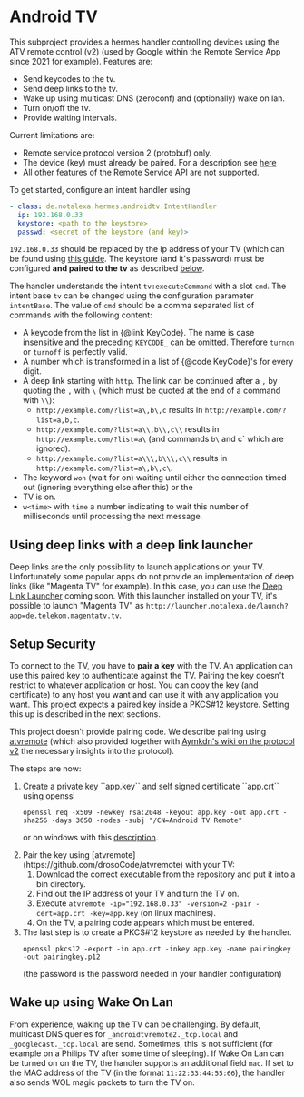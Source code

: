 # Android TV

This subproject provides a hermes handler controlling devices using the ATV remote control (v2) (used by Google within the Remote Service App since 2021 for example). Features are:

* Send keycodes to the tv.
* Send deep links to the tv.
* Wake up using multicast DNS (zeroconf) and (optionally) wake on lan.
* Turn on/off the tv.
* Provide waiting intervals.

Current limitations are:

* Remote service protocol version 2 (protobuf) only.
* The device (key) must already be paired. For a description see [here](androidtv/README.md#pairing)
* All other features of the Remote Service API are not supported.

To get started, configure an intent handler using

```yaml
- class: de.notalexa.hermes.androidtv.IntentHandler
  ip: 192.168.0.33
  keystore: <path to the keystore>
  passwd: <secret of the keystore (and key)>
```


`192.168.0.33` should be replaced by the ip address of your TV (which can be found using [this guide](https://displayradar.com/find-ip-address-on-tv).
The keystore (and it's password) must be configured **and paired to the tv** as described [below](#setup-security).  

The handler understands the intent `tv:executeCommand` with a slot `cmd`. The intent base ``tv`` can be changed using the configuration parameter
``intentBase``. The value of ``cmd`` should be a comma separated list of commands with the following content:



* A keycode from the list in {@link KeyCode}. The name is case insensitive and the preceding `KEYCODE_` can be omitted.
Therefore `turnon` or `turnoff` is perfectly valid.
* A number which is transformed in a list of {@code KeyCode}'s for every digit.
* A deep link starting with `http`. The link can be continued after a `,` by quoting the `,` with `\` (which must be quoted
at the end of a command with `\\`):
    * `http://example.com/?list=a\,b\,c` results in `http://example.com/?list=a,b,c`.
    * `http://example.com/?list=a\\,b\\,c\\` results in `http://example.com/?list=a\` (and commands `b\` and c\` which are ignored).
    * `http://example.com/?list=a\\\,b\\\,c\\` results in `http://example.com/?list=a\,b\,c\`.
* The keyword `won` (wait for on) waiting until either the connection timed out (ignoring everything else after this) or the
* TV is on.
* `w<time>` with `time` a number indicating to wait this number of milliseconds until processing the next message.
 
## Using deep links with a deep link launcher
 
Deep links are the only possibility to launch applications on your TV. Unfortunately some popular apps do not provide an implementation of
deep links (like "Magenta TV" for example). In this case, you can use the [Deep Link Launcher](https://github.com/notalexa/proj_deeplinklauncher)
coming soon. With this launcher installed on your TV, it's possible to launch "Magenta TV" as `http://launcher.notalexa.de/launch?app=de.telekom.magentatv.tv`.

## Setup Security

To connect to the TV, you have to **pair a key** with the TV. An application can use this paired key to authenticate against the TV. Pairing the
key doesn't restrict to whatever application or host. You can copy the key (and certificate) to any host you want and can use it with any application
you want. This project expects a paired key inside a PKCS#12 keystore. Setting this up is described in the next sections.

This project doesn't provide pairing code. We describe pairing using [atvremote](https://github.com/drosoCode/atvremote) (which also provided together with <a href="https://github.com/Aymkdn/assistant-freebox-cloud/wiki/Google-TV-(aka-Android-TV-Remote-Control-(v2)">Aymkdn's wiki on the protocol v2</a>
the necessary insights into the protocol).

The steps are now:

<ol>
<li>
Create a private key ``app.key`` and self signed certificate ``app.crt`` using openssl

```
openssl req -x509 -newkey rsa:2048 -keyout app.key -out app.crt -sha256 -days 3650 -nodes -subj "/CN=Android TV Remote"
```

or on windows with this [description](https://learn.microsoft.com/en-us/entra/identity-platform/howto-create-self-signed-certificate).

<li> Pair the key using [atvremote](https://github.com/drosoCode/atvremote) with your TV:

1. Download the correct executable from the repository and put it into a bin directory.
1. Find out the IP address of your TV and turn the TV on.
1. Execute ``atvremote -ip="192.168.0.33" -version=2 -pair -cert=app.crt -key=app.key`` (on linux machines).
1. On the TV, a pairing code appears which must be entered.

<li>The last step is to create a PKCS#12 keystore as needed by the handler.

```
openssl pkcs12 -export -in app.crt -inkey app.key -name pairingkey -out pairingkey.p12
```

(the password is the password needed in your handler configuration)
</ol>

## Wake up using Wake On Lan

From experience, waking up the TV can be challenging. By default, multicast DNS queries for `_androidtvremote2._tcp.local` and `_googlecast._tcp.local`
are send. Sometimes, this is not sufficient (for example on a Philips TV after some time of sleeping). If Wake On Lan can be turned on on the TV, the
handler supports an additional field `mac`. If set to the MAC address of the TV (in the format `11:22:33:44:55:66`), the handler also sends WOL magic packets
to turn the TV on.






 
 
 
 